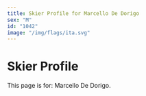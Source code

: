 ```yaml
---
title: Skier Profile for Marcello De Dorigo
sex: "M"
id: "1042"
image: "/img/flags/ita.svg" 
---
```


# Skier Profile

This page is for: Marcello De Dorigo.
    